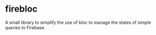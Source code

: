# firebloc
A small library to simplify the use of bloc to manage the states of simple queries to Firebase.
